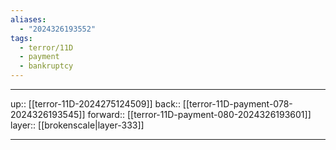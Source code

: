 ```yaml
---
aliases:
  - "2024326193552"
tags:
  - terror/11D
  - payment
  - bankruptcy
---
```




***

up:: [[terror-11D-2024275124509]]
back:: [[terror-11D-payment-078-2024326193545]]
forward:: [[terror-11D-payment-080-2024326193601]]
layer:: [[brokenscale|layer-333]]

***
